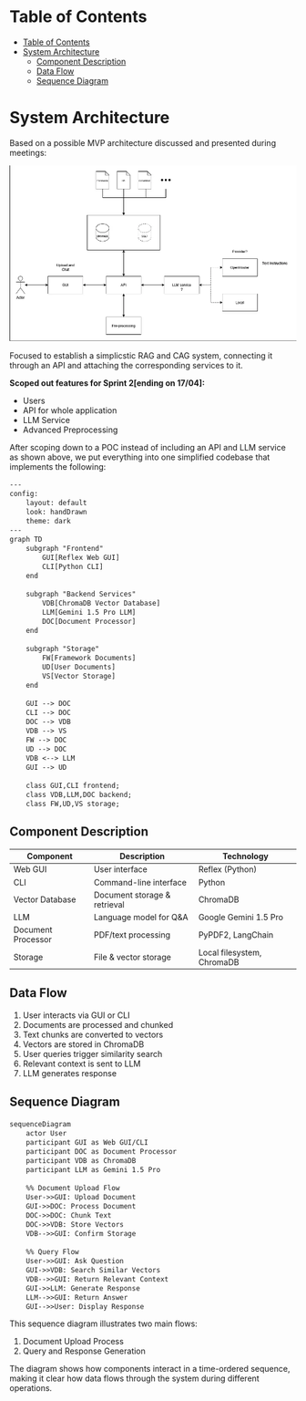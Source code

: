 
# Table of Contents

- [Table of Contents](#table-of-contents)
- [System Architecture](#system-architecture)
  - [Component Description](#component-description)
  - [Data Flow](#data-flow)
  - [Sequence Diagram](#sequence-diagram)

# System Architecture

Based on a possible MVP architecture discussed and presented during meetings:

![Discussed Architecture](image.png)

Focused to establish a simplicstic RAG and CAG system, connecting it through an API and attaching the corresponding services to it.



**Scoped out features for Sprint 2[ending on 17/04]:**
 * Users
 * API for whole application
 * LLM Service
 * Advanced Preprocessing

After scoping down to a POC instead of including an API and LLM service as shown above, we put everything into one simplified codebase that implements the following:

```mermaid
---
config:
    layout: default
    look: handDrawn
    theme: dark
---
graph TD
    subgraph "Frontend"
        GUI[Reflex Web GUI]
        CLI[Python CLI]
    end

    subgraph "Backend Services"
        VDB[ChromaDB Vector Database]
        LLM[Gemini 1.5 Pro LLM]
        DOC[Document Processor]
    end

    subgraph "Storage"
        FW[Framework Documents]
        UD[User Documents]
        VS[Vector Storage]
    end

    GUI --> DOC
    CLI --> DOC
    DOC --> VDB
    VDB --> VS
    FW --> DOC
    UD --> DOC
    VDB <--> LLM
    GUI --> UD

    class GUI,CLI frontend;
    class VDB,LLM,DOC backend;
    class FW,UD,VS storage;
```

## Component Description

| Component          | Description                  | Technology                 |
| ------------------ | ---------------------------- | -------------------------- |
| Web GUI            | User interface               | Reflex (Python)            |
| CLI                | Command-line interface       | Python                     |
| Vector Database    | Document storage & retrieval | ChromaDB                   |
| LLM                | Language model for Q&A       | Google Gemini 1.5 Pro      |
| Document Processor | PDF/text processing          | PyPDF2, LangChain          |
| Storage            | File & vector storage        | Local filesystem, ChromaDB |

## Data Flow

1. User interacts via GUI or CLI
2. Documents are processed and chunked
3. Text chunks are converted to vectors
4. Vectors are stored in ChromaDB
5. User queries trigger similarity search
6. Relevant context is sent to LLM
7. LLM generates response

## Sequence Diagram

```mermaid
sequenceDiagram
    actor User
    participant GUI as Web GUI/CLI
    participant DOC as Document Processor
    participant VDB as ChromaDB
    participant LLM as Gemini 1.5 Pro

    %% Document Upload Flow
    User->>GUI: Upload Document
    GUI->>DOC: Process Document
    DOC->>DOC: Chunk Text
    DOC->>VDB: Store Vectors
    VDB-->>GUI: Confirm Storage

    %% Query Flow
    User->>GUI: Ask Question
    GUI->>VDB: Search Similar Vectors
    VDB-->>GUI: Return Relevant Context
    GUI->>LLM: Generate Response
    LLM-->>GUI: Return Answer
    GUI-->>User: Display Response
```

This sequence diagram illustrates two main flows:
1. Document Upload Process
2. Query and Response Generation

The diagram shows how components interact in a time-ordered sequence, making it clear how data flows through the system during different operations.
